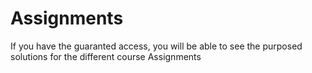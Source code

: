 # Assignments

If you have the guaranted access, you will be able to see the purposed solutions for the different course Assignments